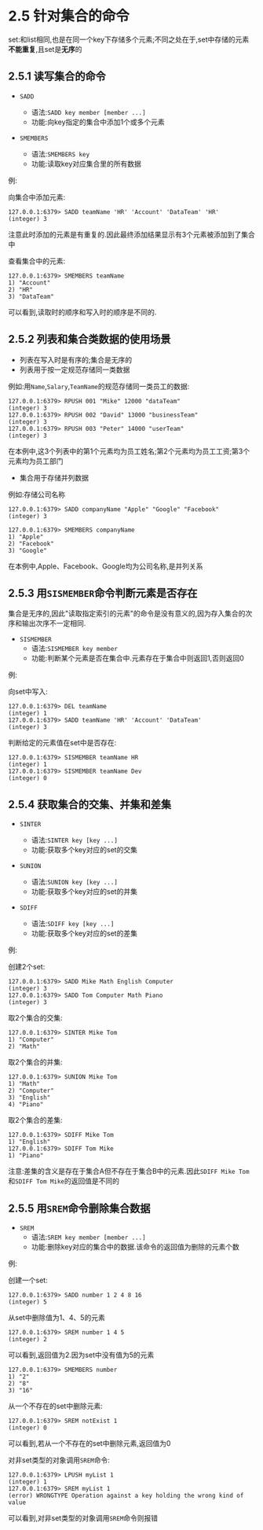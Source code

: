 # 2.5 针对集合的命令

set:和list相同,也是在同一个key下存储多个元素;不同之处在于,set中存储的元素**不能重复**,且set是**无序**的

## 2.5.1 读写集合的命令

- `SADD`
	- 语法:`SADD key member [member ...]`
	- 功能:向key指定的集合中添加1个或多个元素

- `SMEMBERS`
	- 语法:`SMEMBERS key`
	- 功能:读取key对应集合里的所有数据

例:

向集合中添加元素:

```
127.0.0.1:6379> SADD teamName 'HR' 'Account' 'DataTeam' 'HR'
(integer) 3
```

注意此时添加的元素是有重复的.因此最终添加结果显示有3个元素被添加到了集合中

查看集合中的元素:

```
127.0.0.1:6379> SMEMBERS teamName
1) "Account"
2) "HR"
3) "DataTeam"
```

可以看到,读取时的顺序和写入时的顺序是不同的.

## 2.5.2 列表和集合类数据的使用场景

- 列表在写入时是有序的;集合是无序的
- 列表用于按一定规范存储同一类数据

例如:用`Name`,`Salary`,`TeamName`的规范存储同一类员工的数据:

```
127.0.0.1:6379> RPUSH 001 "Mike" 12000 "dataTeam"
(integer) 3
127.0.0.1:6379> RPUSH 002 "David" 13000 "businessTeam"
(integer) 3
127.0.0.1:6379> RPUSH 003 "Peter" 14000 "userTeam"
(integer) 3
```

在本例中,这3个列表中的第1个元素均为员工姓名;第2个元素均为员工工资;第3个元素均为员工部门

- 集合用于存储并列数据

例如:存储公司名称

```
127.0.0.1:6379> SADD companyName "Apple" "Google" "Facebook"
(integer) 3
```

```
127.0.0.1:6379> SMEMBERS companyName
1) "Apple"
2) "Facebook"
3) "Google"
```

在本例中,Apple、Facebook、Google均为公司名称,是并列关系

## 2.5.3 用`SISMEMBER`命令判断元素是否存在

集合是无序的,因此"读取指定索引的元素"的命令是没有意义的,因为存入集合的次序和输出次序不一定相同.

- `SISMEMBER`
	- 语法:`SISMEMBER key member`
	- 功能:判断某个元素是否在集合中.元素存在于集合中则返回1,否则返回0

例:

向set中写入:

```
127.0.0.1:6379> DEL teamName
(integer) 1
127.0.0.1:6379> SADD teamName 'HR' 'Account' 'DataTeam'
(integer) 3
```

判断给定的元素值在set中是否存在:

```
127.0.0.1:6379> SISMEMBER teamName HR
(integer) 1
127.0.0.1:6379> SISMEMBER teamName Dev
(integer) 0
```

## 2.5.4 获取集合的交集、并集和差集

- `SINTER`
	- 语法:`SINTER key [key ...]`
	- 功能:获取多个key对应的set的交集

- `SUNION`
	- 语法:`SUNION key [key ...]`
	- 功能:获取多个key对应的set的并集

- `SDIFF`
	- 语法:`SDIFF key [key ...]`
	- 功能:获取多个key对应的set的差集

例:

创建2个set:

```
127.0.0.1:6379> SADD Mike Math English Computer
(integer) 3
127.0.0.1:6379> SADD Tom Computer Math Piano
(integer) 3
```

取2个集合的交集:

```
127.0.0.1:6379> SINTER Mike Tom
1) "Computer"
2) "Math"
```

取2个集合的并集:

```
127.0.0.1:6379> SUNION Mike Tom
1) "Math"
2) "Computer"
3) "English"
4) "Piano"
```

取2个集合的差集:

```
127.0.0.1:6379> SDIFF Mike Tom
1) "English"
127.0.0.1:6379> SDIFF Tom Mike
1) "Piano"
```

注意:差集的含义是存在于集合A但不存在于集合B中的元素.因此`SDIFF Mike Tom`和`SDIFF Tom Mike`的返回值是不同的

## 2.5.5 用`SREM`命令删除集合数据

- `SREM`
	- 语法:`SREM key member [member ...]`
	- 功能:删除key对应的集合中的数据.该命令的返回值为删除的元素个数

例:

创建一个set:

```
127.0.0.1:6379> SADD number 1 2 4 8 16
(integer) 5
```

从set中删除值为1、4、5的元素

```
127.0.0.1:6379> SREM number 1 4 5
(integer) 2
```

可以看到,返回值为2.因为set中没有值为5的元素

```
127.0.0.1:6379> SMEMBERS number
1) "2"
2) "8"
3) "16"
```

从一个不存在的set中删除元素:

```
127.0.0.1:6379> SREM notExist 1
(integer) 0
```

可以看到,若从一个不存在的set中删除元素,返回值为0

对非set类型的对象调用`SREM`命令:

```
127.0.0.1:6379> LPUSH myList 1
(integer) 1
127.0.0.1:6379> SREM myList 1
(error) WRONGTYPE Operation against a key holding the wrong kind of value
```

可以看到,对非set类型的对象调用`SREM`命令则报错